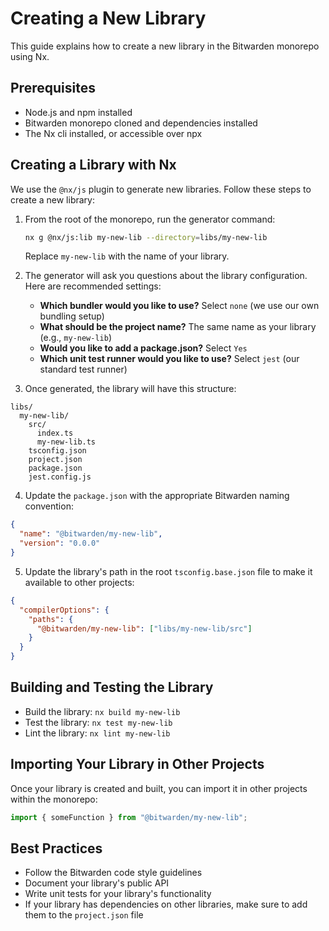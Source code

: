 # Creating a New Library

This guide explains how to create a new library in the Bitwarden monorepo using Nx.

## Prerequisites

- Node.js and npm installed
- Bitwarden monorepo cloned and dependencies installed
- The Nx cli installed, or accessible over npx

## Creating a Library with Nx

We use the `@nx/js` plugin to generate new libraries. Follow these steps to create a new library:

1. From the root of the monorepo, run the generator command:

   ```bash
   nx g @nx/js:lib my-new-lib --directory=libs/my-new-lib
   ```

   Replace `my-new-lib` with the name of your library.

2. The generator will ask you questions about the library configuration. Here are recommended
   settings:

   - **Which bundler would you like to use?** Select `none` (we use our own bundling setup)
   - **What should be the project name?** The same name as your library (e.g., `my-new-lib`)
   - **Would you like to add a package.json?** Select `Yes`
   - **Which unit test runner would you like to use?** Select `jest` (our standard test runner)

3. Once generated, the library will have this structure:

```
libs/
  my-new-lib/
    src/
      index.ts
      my-new-lib.ts
    tsconfig.json
    project.json
    package.json
    jest.config.js
```

4. Update the `package.json` with the appropriate Bitwarden naming convention:

```json
{
  "name": "@bitwarden/my-new-lib",
  "version": "0.0.0"
}
```

5. Update the library's path in the root `tsconfig.base.json` file to make it available to other
   projects:

```json
{
  "compilerOptions": {
    "paths": {
      "@bitwarden/my-new-lib": ["libs/my-new-lib/src"]
    }
  }
}
```

## Building and Testing the Library

- Build the library: `nx build my-new-lib`
- Test the library: `nx test my-new-lib`
- Lint the library: `nx lint my-new-lib`

## Importing Your Library in Other Projects

Once your library is created and built, you can import it in other projects within the monorepo:

```ts
import { someFunction } from "@bitwarden/my-new-lib";
```

## Best Practices

- Follow the Bitwarden code style guidelines
- Document your library's public API
- Write unit tests for your library's functionality
- If your library has dependencies on other libraries, make sure to add them to the `project.json`
  file
